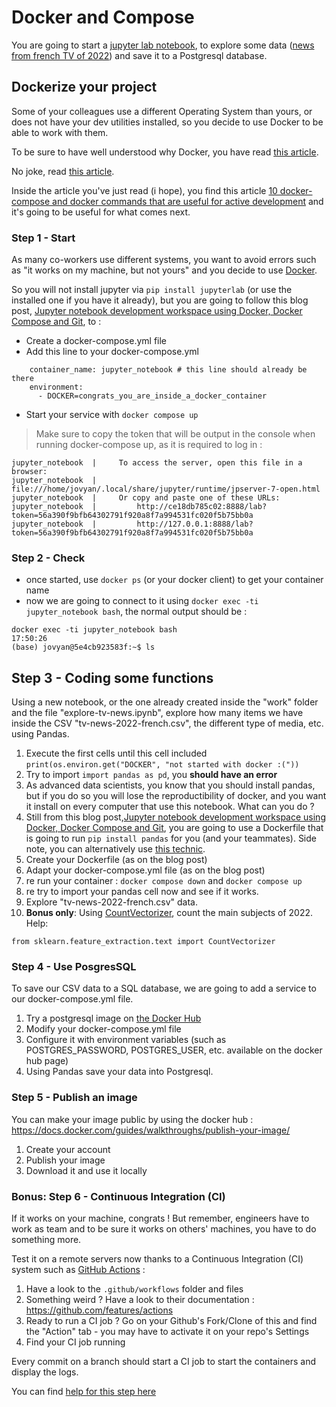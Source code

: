 # Docker and Compose 
You are going to start a [jupyter lab notebook](https://jupyter.org/install), to explore some data ([news from french TV of 2022](https://github.com/polomarcus/television-news-analyser/blob/main/data-news-csv/year%3D2022/part-00000-d964c139-19ed-47cf-b389-49b1f624aa7c.c000.csv.gz)) and save it to a Postgresql database.


## Dockerize your project
Some of your colleagues use a different Operating System than yours, or does not have your dev utilities installed, so you decide to use Docker to be able to work with them.

To be sure to have well understood why Docker, you have read [this article](https://www.epauler.fr/article/simplify-your-tests-and-development-with-docker-and-docker-compose/).

No joke, read [this article](https://www.epauler.fr/article/simplify-your-tests-and-development-with-docker-and-docker-compose/).

Inside the article you've just read (i hope), you find this article [10 docker-compose and docker commands that are useful for active development](https://dev.to/aduranil/10-docker-compose-and-docker-commands-that-are-useful-for-active-development-22f9) and it's going to be useful for what comes next.

### Step 1 - Start
As many co-workers use different systems, you want to avoid errors such as "it works on my machine, but not yours" and you decide to use [Docker](https://docs.docker.com/build/).

So you will not install jupyter via `pip install jupyterlab` (or use the installed one if you have it already), but you are going to follow this blog post, [Jupyter notebook development workspace using Docker, Docker Compose and Git](https://nezhar.com/blog/jupyter-notebook-development-workspace-using-docker-and-git), to :

* Create a docker-compose.yml file
* Add this line to your docker-compose.yml
```
    container_name: jupyter_notebook # this line should already be there
    environment:
      - DOCKER=congrats_you_are_inside_a_docker_container
```
* Start your service with `docker compose up`

> Make sure to copy the token that will be output in the console when running docker-compose up, as it is required to log in :
```
jupyter_notebook  |     To access the server, open this file in a browser:
jupyter_notebook  |         file:///home/jovyan/.local/share/jupyter/runtime/jpserver-7-open.html
jupyter_notebook  |     Or copy and paste one of these URLs:
jupyter_notebook  |         http://ce18db785c02:8888/lab?token=56a390f9bfb64302791f920a8f7a994531fc020f5b75bb0a
jupyter_notebook  |         http://127.0.0.1:8888/lab?token=56a390f9bfb64302791f920a8f7a994531fc020f5b75bb0a
```

### Step 2 - Check
* once started, use `docker ps` (or your docker client) to get your container name
* now we are going to connect to it using `docker exec -ti jupyter_notebook bash`, the normal output should be :
```
docker exec -ti jupyter_notebook bash                                                                                                   17:50:26
(base) jovyan@5e4cb923583f:~$ ls
```

## Step 3 - Coding some functions
Using a new notebook, or the one already created inside the "work" folder and the file "explore-tv-news.ipynb", explore how many items we have inside the CSV "tv-news-2022-french.csv", the different type of media, etc. using Pandas.

1. Execute the first cells until this cell included `print(os.environ.get("DOCKER", "not started with docker :("))` 
2. Try to import `import pandas as pd`, you **should have an error**
3. As advanced data scientists, you know that you should install pandas, but if you do so you will lose the reproductibility of docker, and you want it install on every computer that use this notebook. What can you do ?
4. Still from this blog post,[Jupyter notebook development workspace using Docker, Docker Compose and Git](https://nezhar.com/blog/jupyter-notebook-development-workspace-using-docker-and-git), you are going to use a Dockerfile that is going to run `pip install pandas` for you (and your teammates). Side note, you can alternatively use [this technic](https://stackoverflow.com/a/54557047/3535853).
5. Create your Dockerfile (as on the blog post)
6. Adapt your docker-compose.yml file (as on the blog post)
7. re run your container : `docker compose down` and `docker compose up`
8. re try to import your pandas cell now and see if it works.
9. Explore "tv-news-2022-french.csv" data. 
10. **Bonus only**: Using [CountVectorizer](https://scikit-learn.org/stable/modules/generated/sklearn.feature_extraction.text.CountVectorizer.html), count the main subjects of 2022.
Help: 
```
from sklearn.feature_extraction.text import CountVectorizer
```

### Step 4 - Use PosgresSQL
To save our CSV data to a SQL database, we are going to add a service to our docker-compose.yml file.

1. Try a postgresql image on [the Docker Hub](https://hub.docker.com/_/postgres)
2. Modify your docker-compose.yml file
3. Configure it with environment variables (such as POSTGRES_PASSWORD, POSTGRES_USER, etc. available on the docker hub page)
4. Using Pandas save your data into Postgresql.

### Step 5 - Publish an image
You can make your image public by using the docker hub : https://docs.docker.com/guides/walkthroughs/publish-your-image/

1. Create your account
2. Publish your image
3. Download it and use it locally


### Bonus: Step 6 - Continuous Integration (CI)
If it works on your machine, congrats ! But remember, engineers have to work as team and to be sure it works on others' machines, you have to do something more.

Test it on a remote servers now thanks to a Continuous Integration (CI) system such as [GitHub Actions](https://github.com/features/actions) :

1. Have a look to the `.github/workflows` folder and files
2. Something weird ? Have a look to their documentation : https://github.com/features/actions
3. Ready to run a CI job ? Go on your Github's Fork/Clone of this and find the "Action" tab - you may have to activate it on your repo's Settings
4. Find your CI job running

Every commit on a branch should start a CI job to start the containers and display the logs.

You can find [help for this step here](https://github.com/polomarcus/tp/issues/2#issue-1669333101)
